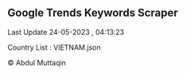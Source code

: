 

## Google Trends Keywords Scraper 
 
Last Update 24-05-2023 , 04:13:23

Country List :
VIETNAM.json



© Abdul Muttaqin 
